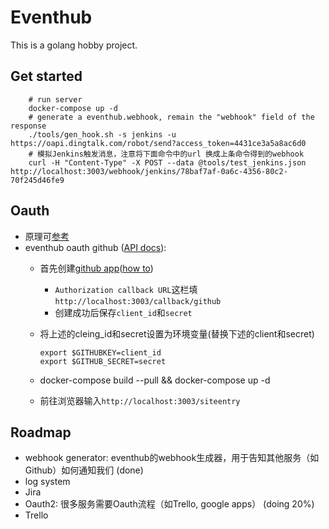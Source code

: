 # Eventhub

This is a golang hobby project.

## Get started

        # run server
        docker-compose up -d
        # generate a eventhub.webhook, remain the "webhook" field of the response
        ./tools/gen_hook.sh -s jenkins -u https://oapi.dingtalk.com/robot/send?access_token=4431ce3a5a8ac6d0  
        # 模拟Jenkins触发消息，注意将下面命令中的url 换成上条命令得到的webhook
        curl -H "Content-Type" -X POST --data @tools/test_jenkins.json http://localhost:3003/webhook/jenkins/78baf7af-0a6c-4356-80c2-70f245d46fe9
        

## Oauth

* 原理可[参考](http://www.yangluoshen.site/blog/post/yangluoshen/Oauth2)
* eventhub oauth github ([API docs](https://developer.github.com/apps/building-integrations/setting-up-and-registering-oauth-apps/)):
  * 首先创建[github app](https://github.com/settings/developers)([how to](https://developer.github.com/apps/building-integrations/setting-up-and-registering-oauth-apps/registering-oauth-apps/))
    * `Authorization callback URL`这栏填`http://localhost:3003/callback/github`
    * 创建成功后保存`client_id`和`secret`

  * 将上述的cleing_id和secret设置为环境变量(替换下述的client和secret)

        export $GITHUBKEY=client_id
        export $GITHUB_SECRET=secret

  * docker-compose build --pull && docker-compose up -d
  * 前往浏览器输入`http://localhost:3003/siteentry`


## Roadmap

* webhook generator: eventhub的webhook生成器，用于告知其他服务（如Github）如何通知我们 (done)
* log system
* Jira
* Oauth2: 很多服务需要Oauth流程（如Trello, google apps） (doing 20%)
* Trello
